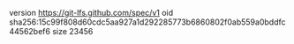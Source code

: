 version https://git-lfs.github.com/spec/v1
oid sha256:15c99f808d60cdc5aa927a1d292285773b6860802f0ab559a0bddfc44562bef6
size 23456
